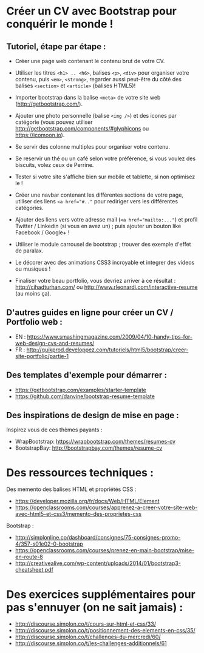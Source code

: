# Créer un CV avec Bootstrap pour conquérir le monde !

## Tutoriel, étape par étape :

* Créer une page web contenant le contenu brut de votre CV.

* Utiliser les titres `<h1> .. <h6>`, balises `<p>`, `<div>` pour organiser votre contenu, puis `<em>`, `<strong>`, regarder aussi peut-être du côté des balises `<section>` et `<article>` (balises HTML5)!

* Importer bootstrap dans la balise `<meta>` de votre site web (http://getbootstrap.com/).

* Ajouter une photo personnelle (balise `<img />`) et des icones par catégorie (vous pouvez utiliser http://getbootstrap.com/components/#glyphicons ou https://icomoon.io).

* Se servir des colonne multiples pour organiser votre contenu.

* Se reservir un thé ou un café selon votre préférence, si vous voulez des biscuits, volez ceux de Perrine.

* Tester si votre site s'affiche bien sur mobile et tablette, si non optimisez le !

* Créer une navbar contenant les différentes sections de votre page, utiliser des liens `<a href="#.."` pour rediriger vers les différentes catégories.

* Ajouter des liens vers votre adresse mail (`<a href="mailto:..."`) et profil Twitter / Linkedin (si vous en avez un) ; puis ajouter un bouton like Facebook / Google+ !

* Utiliser le module carrousel de bootstrap ; trouver des exemple d'effet de paralax.

* Le décorer avec des animations CSS3 incroyable et integrer des videos ou musiques !

* Finaliser votre beau portfolio, vous devriez arriver à ce résultat : http://cihadturhan.com/ ou http://www.rleonardi.com/interactive-resume (au moins ça).


## D'autres guides en ligne pour créer un CV / Portfolio web :

* EN : https://www.smashingmagazine.com/2009/04/10-handy-tips-for-web-design-cvs-and-resumes/
* FR : http://guikprod.developpez.com/tutoriels/html5/bootstrap/creer-site-portfolio/partie-1


## Des templates d'exemple pour démarrer :

* https://getbootstrap.com/examples/starter-template
* https://github.com/danvine/bootstrap-resume-template


## Des inspirations de design de mise en page :

Inspirez vous de ces thèmes payants :

* WrapBootstrap: https://wrapbootstrap.com/themes/resumes-cv
* BootstrapBay: http://bootstrapbay.com/themes/resume-cv


# Des ressources techniques :

Des memento des balises HTML et propriétés CSS :

* https://developer.mozilla.org/fr/docs/Web/HTML/Element
* https://openclassrooms.com/courses/apprenez-a-creer-votre-site-web-avec-html5-et-css3/memento-des-proprietes-css

Bootstrap :

* http://simplonline.co/dashboard/consignes/75-consignes-promo-4/357-s01e02-0-bootstrap
* https://openclassrooms.com/courses/prenez-en-main-bootstrap/mise-en-route-8
* http://creativealive.com/wp-content/uploads/2014/01/bootstrap3-cheatsheet.pdf


# Des exercices supplémentaires pour pas s'ennuyer (on ne sait jamais) :

* http://discourse.simplon.co/t/cours-sur-html-et-css/33/
* http://discourse.simplon.co/t/positionnement-des-elements-en-css/35/
* http://discourse.simplon.co/t/challenges-du-mercredi/60/
* http://discourse.simplon.co/t/les-challenges-additionnels/61
